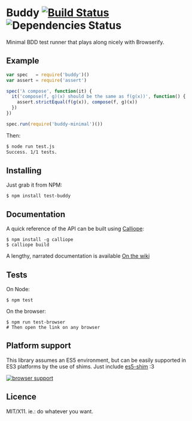 # Buddy [![Build Status](https://travis-ci.org/buddyjs/buddy.png)](https://travis-ci.org/buddyjs/buddy)  ![Dependencies Status](https://david-dm.org/buddyjs/buddy.png)

Minimal BDD test runner that plays along nicely with Browserify.


## Example

```js
var spec   = require('buddy')()
var assert = require('assert')

spec('λ compose', function(it) {
  it('compose(f, g)(x) should be the same as f(g(x))', function() {
    assert.strictEqual(f(g(x)), compose(f, g)(x))
  })
})

spec.run(require('buddy-minimal')())
```

Then:

```bash
$ node run test.js
Success. 1/1 tests.
```


## Installing

Just grab it from NPM:

    $ npm install test-buddy


## Documentation

A quick reference of the API can be built using [Calliope][]:

    $ npm install -g calliope
    $ calliope build

A lengthy, narrated documentation is available [On the wiki][]

[Calliope]: https://github.com/killdream/calliope
[On the wiki]: https://github.com/buddyjs/buddy/wiki


## Tests

On Node:

    $ npm test
    
On the browser:

    $ npm run test-browser
    # Then open the link on any browser


## Platform support

This library assumes an ES5 environment, but can be easily supported in ES3
platforms by the use of shims. Just include [es5-shim][] :3

[![browser support](https://ci.testling.com/buddyjs/buddy.png)](http://ci.testling.com/buddyjs/buddy)

[es5-shim]: https://github.com/kriskowal/es5-shim

## Licence

MIT/X11. ie.: do whatever you want.


